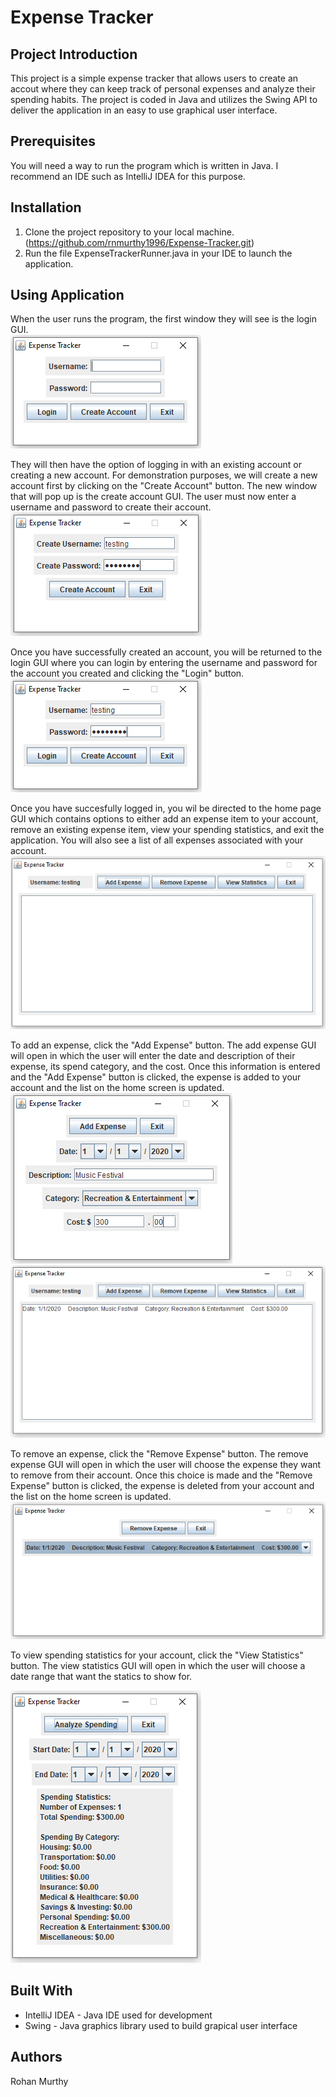 # Expense Tracker
## Project Introduction

This project is a simple expense tracker that allows users to create an accout where they can keep track of personal expenses and analyze their spending habits.
The project is coded in Java and utilizes the Swing API to deliver the application in an easy to use graphical user interface.

## Prerequisites

You will need a way to run the program which is written in Java. I recommend an IDE such as IntelliJ IDEA for this purpose.

## Installation

1. Clone the project repository to your local machine. (https://github.com/rnmurthy1996/Expense-Tracker.git)
2. Run the file ExpenseTrackerRunner.java in your IDE to launch the application.

## Using Application

When the user runs the program, the first window they will see is the login GUI.  
![](Expense%20Tracker/Images/ET1.PNG)

They will then have the option of logging in with an existing account or creating a new account. For demonstration purposes, we will create a new account first by clicking on the "Create Account" button. The new window that will pop up is the create account GUI. The user must now enter a username and password to create their account.  
![](Expense%20Tracker/Images/ET2.PNG)

Once you have successfully created an account, you will be returned to the login GUI where you can login by entering the username and password for the account you created and clicking the "Login" button.  
![](Expense%20Tracker/Images/ET3.PNG)

Once you have succesfully logged in, you wil be directed to the home page GUI which contains options to either add an expense item to your account, remove an existing expense item, view your spending statistics, and exit the application. You will also see a list of all expenses associated with your account.  
![](Expense%20Tracker/Images/ET4.PNG)

To add an expense, click the "Add Expense" button. The add expense GUI will open in which the user will enter the date and description of their expense, its spend category, and the cost. Once this information is entered and the "Add Expense" button is clicked, the expense is added to your account and the list on the home screen is updated.  
![](Expense%20Tracker/Images/ET5.PNG) ![](Expense%20Tracker/Images/ET6.PNG)

To remove an expense, click the "Remove Expense" button. The remove expense GUI will open in which the user will choose the expense they want to remove from their account. Once this choice is made and the "Remove Expense" button is clicked, the expense is deleted from your account and the list on the home screen is updated.  
![](Expense%20Tracker/Images/ET7.PNG)

To view spending statistics for your account, click the "View Statistics" button. The view statistics GUI will open in which the user will choose a date range that want the statics to show for.

![](Expense%20Tracker/Images/ET8.PNG)

## Built With
* IntelliJ IDEA - Java IDE used for development
* Swing - Java graphics library used to build grapical user interface

## Authors
Rohan Murthy  
